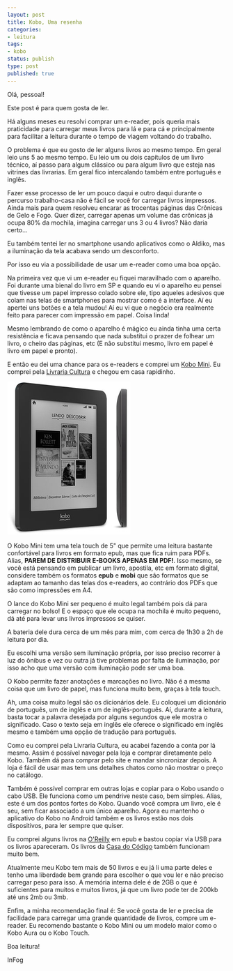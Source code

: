 ```yaml
---
layout: post
title: Kobo, Uma resenha
categories:
- leitura
tags:
- kobo
status: publish
type: post
published: true
---
```


Olá, pessoal!

Este post é para quem gosta de ler.

Há alguns meses eu resolvi comprar um e-reader, pois queria mais praticidade
para carregar meus livros para lá e para cá e principalmente para facilitar a
leitura durante o tempo de viagem voltando do trabalho.

O problema é que eu gosto de ler alguns livros ao mesmo tempo. Em geral leio
uns 5 ao mesmo tempo. Eu leio um ou dois capítulos de um livro técnico, aí
passo para algum clássico ou para algum livro que esteja nas vitrines das
livrarias. Em geral fico intercalando também entre português e inglês.

Fazer esse processo de ler um pouco daqui e outro daqui durante o percurso
trabalho-casa não é fácil se você for carregar livros impressos. Ainda mais
para quem resolveu encarar as trocentas páginas das Crônicas de Gelo e Fogo.
Quer dizer, carregar apenas um volume das crônicas já ocupa 80% da mochila,
imagina carregar uns 3 ou 4 livros? Não daria certo...

Eu também tentei ler no smartphone usando aplicativos como o Aldiko, mas a
iluminação da tela acabava sendo um desconforto.

Por isso eu via a possibilidade de usar um e-reader como uma boa opção.

Na primeira vez que vi um e-reader eu fiquei maravilhado com o aparelho. Foi
durante uma bienal do livro em SP e quando eu vi o aparelho eu pensei que
tivesse um papel impresso colado sobre ele, tipo aqueles adesivos que colam nas
telas de smartphones para mostrar como é a interface. Aí eu apertei uns botões
e a tela mudou! Aí eu vi que o negócio era realmente feito para parecer com
impressão em papel. Coisa linda!

Mesmo lembrando de como o aparelho é mágico eu ainda tinha uma certa
resistência e ficava pensando que nada substitui o prazer de folhear um livro,
o cheiro das páginas, etc (E não substitui mesmo, livro em papel é livro em
papel e pronto).

E então eu dei uma chance para os e-readers e comprei um
[Kobo Mini](http://ptbr.kobo.com/kobomini). Eu comprei pela
[Livraria Cultura](http://www.livrariacultura.com.br/scripts/ereaders/index.asp)
e chegou em casa rapidinho.

![Kobo Mini](/assets/images/kobo_mini.jpg "Kobo Mini")

O Kobo Mini tem uma tela touch de 5" que permite uma leitura bastante
confortável para livros em formato epub, mas que fica ruim para PDFs. Alias,
**PAREM DE DISTRIBUIR E-BOOKS APENAS EM PDF!**. Isso mesmo, se você está
pensando em publicar um livro, apostila, etc em formato digital, considere
também os formatos **epub** e **mobi** que são formatos que se adaptam ao
tamanho das telas dos e-readers, ao contrário dos PDFs que são como impressões
em A4.

O lance do Kobo Mini ser pequeno é muito legal também pois dá para carregar no
bolso! E o espaço que ele ocupa na mochila é muito pequeno, dá até para levar
uns livros impressos se quiser.

A bateria dele dura cerca de um mês para mim, com cerca de 1h30 a 2h de leitura
por dia.

Eu escolhi uma versão sem iluminação própria, por isso preciso recorrer à luz
do ônibus e vez ou outra já tive problemas por falta de iluminação, por isso
acho que uma versão com iluminação pode ser uma boa.

O Kobo permite fazer anotações e marcações no livro. Não é a mesma coisa que
um livro de papel, mas funciona muito bem, graças à tela touch.

Ah, uma coisa muito legal são os dicionários dele. Eu coloquei um dicionário de
português, um de inglês e um de inglês-português. Aí, durante a leitura, basta
tocar a palavra desejada por alguns segundos que ele mostra o significado.
Caso o texto seja em inglẽs ele oferece o significado em inglês mesmo e também
uma opção de tradução para português.

Como eu comprei pela Livraria Cultura, eu acabei fazendo a conta por lá mesmo.
Assim é possível navegar pela loja e comprar diretamente pelo Kobo. Também dá
para comprar pelo site e mandar sincronizar depois. A loja é fácil de usar mas
tem uns detalhes chatos como não mostrar o preço no catálogo.

Também é possível comprar em outras lojas e copiar para o Kobo usando o cabo
USB. Ele funciona como um pendrive neste caso, bem simples. Alias, este é um
dos pontos fortes do Kobo. Quando você compra um livro, ele é seu, sem ficar
associado a um único aparelho. Agora eu mantenho o aplicativo do Kobo no
Android também e os livros estão nos dois dispositivos, para ler sempre que
quiser.

Eu comprei alguns livros na
[O'Reilly](http://oreilly.com/) em epub e bastou copiar via USB para os
livros apareceram. Os livros da
[Casa do Código](http://www.casadocodigo.com.br/) também funcionam muito bem.

Atualmente meu Kobo tem mais de 50 livros e eu já li uma parte deles e tenho
uma liberdade bem grande para escolher o que vou ler e não preciso carregar
peso para isso. A memória interna dele é de 2GB o que é suficientes para muitos
e muitos livros, já que um livro pode ter de 200kb até uns 2mb ou 3mb.

Enfim, a minha recomendação final é: Se você gosta de ler e precisa de
facilidade para carregar uma grande quantidade de livros, compre um e-reader.
Eu recomendo bastante o Kobo Mini ou um modelo maior como o Kobo Aura ou o
Kobo Touch.

Boa leitura!

InFog
